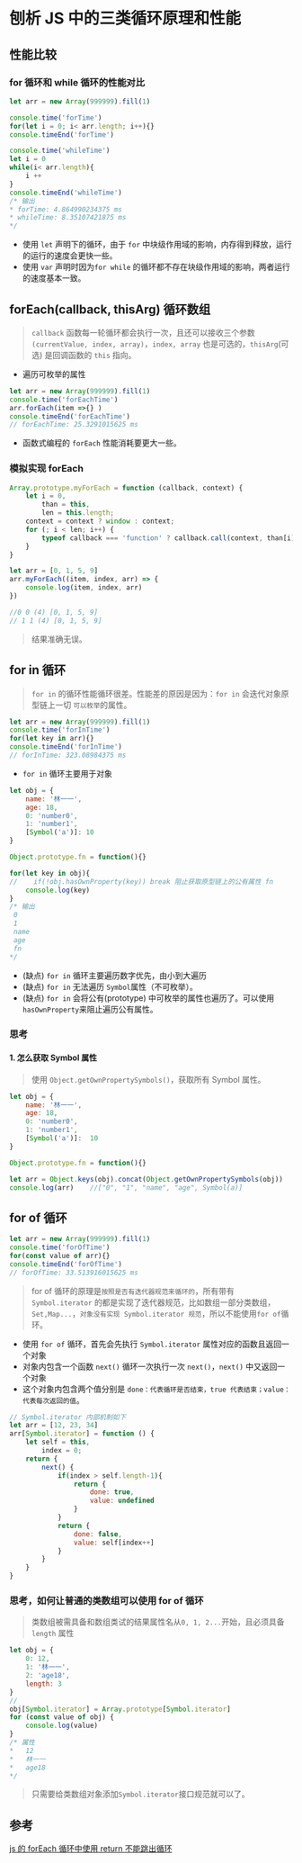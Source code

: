 # 刨析 JS 中的三类循环原理和性能

## 性能比较
### for 循环和 while 循环的性能对比
``` js
let arr = new Array(999999).fill(1)

console.time('forTime')
for(let i = 0; i< arr.length; i++){}
console.timeEnd('forTime')

console.time('whileTime')
let i = 0
while(i< arr.length){
    i ++ 
}
console.timeEnd('whileTime')
/* 输出
* forTime: 4.864990234375 ms
* whileTime: 8.35107421875 ms
*/
```
* 使用 `let` 声明下的循环，由于 `for` 中块级作用域的影响，内存得到释放，运行的运行的速度会更快一些。
* 使用 `var` 声明时因为`for while` 的循环都不存在块级作用域的影响，两者运行的速度基本一致。

## forEach(callback, thisArg) 循环数组
> `callback` 函数每一轮循环都会执行一次，且还可以接收三个参数`(currentValue, index, array)`，`index, array` 也是可选的，`thisArg`(可选) 是回调函数的 `this` 指向。
* 遍历可枚举的属性
``` js
let arr = new Array(999999).fill(1)
console.time('forEachTime')
arr.forEach(item =>{} )
console.timeEnd('forEachTime')
// forEachTime: 25.3291015625 ms
```
* 函数式编程的 `forEach` 性能消耗要更大一些。

### 模拟实现 forEach
``` js
Array.prototype.myForEach = function (callback, context) {
    let i = 0,
        than = this,
        len = this.length;
    context = context ? window : context;
    for (; i < len; i++) {
        typeof callback === 'function' ? callback.call(context, than[i], i, than) : null
    }
}

let arr = [0, 1, 5, 9]
arr.myForEach((item, index, arr) => {
    console.log(item, index, arr)
})

//0 0 (4) [0, 1, 5, 9]
// 1 1 (4) [0, 1, 5, 9]
```
> 结果准确无误。

## for in 循环
>`for in` 的循环性能循环很差。性能差的原因是因为：`for in` 会迭代对象原型链上一切 `可以枚举`的属性。
``` js
let arr = new Array(999999).fill(1)
console.time('forInTime')
for(let key in arr){}
console.timeEnd('forInTime')
// forInTime: 323.08984375 ms
```
* `for in` 循环主要用于对象
``` js
let obj = {
    name: '林一一',
    age: 18,
    0: 'number0',
    1: 'number1',
    [Symbol('a')]: 10
}

Object.prototype.fn = function(){}

for(let key in obj){
//    if(!obj.hasOwnProperty(key)) break 阻止获取原型链上的公有属性 fn
    console.log(key)
}
/* 输出
 0
 1
 name
 age
 fn
*/
```
* (缺点) `for in` 循环主要遍历数字优先，由小到大遍历
* (缺点) `for in` 无法遍历 `Symbol`属性（不可枚举）。
* (缺点) `for in` 会将公有(prototype) 中可枚举的属性也遍历了。可以使用 `hasOwnProperty`来阻止遍历公有属性。
### 思考
#### 1. 怎么获取 Symbol 属性
> 使用 `Object.getOwnPropertySymbols()`，获取所有 Symbol 属性。
``` js
let obj = {
    name: '林一一',
    age: 18,
    0: 'number0',
    1: 'number1',
    [Symbol('a')]:  10
}

Object.prototype.fn = function(){}

let arr = Object.keys(obj).concat(Object.getOwnPropertySymbols(obj))
console.log(arr)    //["0", "1", "name", "age", Symbol(a)]
```

## for of 循环
``` js
let arr = new Array(999999).fill(1)
console.time('forOfTime')
for(const value of arr){}
console.timeEnd('forOfTime')
// forOfTime: 33.513916015625 ms
```
> for of 循环的原理是`按照是否有迭代器规范来循环的`，所有带有 `Symbol.iterator` 的都是实现了迭代器规范，比如数组一部分类数组，`Set,Map...`，`对象没有实现 Symbol.iterator 规范`，所以不能使用`for of`循环。
* 使用 `for of` 循环，首先会先执行 `Symbol.iterator` 属性对应的函数且返回一个对象
* 对象内包含一个函数 `next()` 循环一次执行一次 `next()`，`next()` 中又返回一个对象
* 这个对象内包含两个值分别是 `done：代表循环是否结束，true 代表结束；value：代表每次返回的值`。
``` js
// Symbol.iterator 内部机制如下
let arr = [12, 23, 34]
arr[Symbol.iterator] = function () {
    let self = this,
        index = 0;
    return {
        next() {
            if(index > self.length-1){
                return {
                    done: true,
                    value: undefined
                }
            }
            return {
                done: false,
                value: self[index++]
            }
        }
    }
}
```
### 思考，如何让普通的类数组可以使用 for of 循环
> 类数组被需具备和数组类试的结果属性名从`0, 1, 2...`开始，且必须具备`length` 属性
``` js
let obj = {
    0: 12,
    1: '林一一',
    2: 'age18',
    length: 3
}
// 
obj[Symbol.iterator] = Array.prototype[Symbol.iterator]
for (const value of obj) {
    console.log(value)   
}
/* 属性
*   12
*   林一一
*   age18
*/
```
> 只需要给类数组对象添加`Symbol.iterator`接口规范就可以了。

## 参考
[js 的 forEach 循环中使用 return 不能跳出循环](https://www.cnblogs.com/smile-fanyin/p/14700539.html)